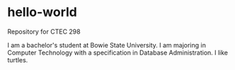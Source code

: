 # hello-world
Repository for CTEC 298

I am a bachelor's student at Bowie State University.
I am majoring in Computer Technology with a specification in Database Administration.
I like turtles.

